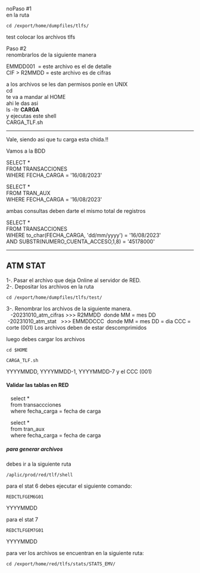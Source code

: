 noPaso #1  
en la ruta 
```
cd /export/home/dumpfiles/tlfs/
```


test colocar los archivos tlfs  
  
Paso #2  
renombrarlos de la siguiente manera  

EMMDD001  = este archivo es el de detalle  
CIF > R2MMDD = este archivo es de cifras

a los archivos se les dan permisos 
ponle en UNIX  
cd  
te va a mandar al HOME  
ahi le das asi  
ls -ltr **CARGA**  
y ejecutas este shell  
CARGA_TLF.sh

---
Vale, siendo asi que tu carga esta chida.!!  

Vamos a la BDD  

SELECT *  
FROM TRANSACCIONES  
WHERE FECHA_CARGA = '16/08/2023'  
  
SELECT *  
FROM TRAN_AUX  
WHERE FECHA_CARGA = '16/08/2023'

ambas consultas deben darte el mismo total de registros

SELECT *  
FROM TRANSACCIONES  
WHERE to_char(FECHA_CARGA, 'dd/mm/yyyy') = '16/08/2023'  
AND SUBSTR(NUMERO_CUENTA_ACCESO,1,8) = '45178000'

---
## ATM STAT

1-. Pasar el archivo que deja Online al servidor de RED.  
2-. Depositar los archivos en la ruta 
```
cd /export/home/dumpfiles/tlfs/test/
```
  
3-. Renombrar los archivos de la siguiente manera.  
   -20231010_atm_cifras >>> R2MMDD  donde MM = mes DD 
   -20231010_atm_stat   >>> EMMDDCCC  donde MM = mes DD = dia CCC = corte (001)
Los archivos deben de estar descomprimidos 

luego debes cargar los archivos

``` shell
cd $HOME
```

```shell
CARGA_TLF.sh
```

YYYYMMDD, YYYYMMDD-1,  YYYYMMDD-7 y el CCC (001)

#### Validar las tablas en RED  
   select *  
   from transaccciones  
   where fecha_carga = fecha de carga  
  
   select *  
   from tran_aux  
   where fecha_carga = fecha de carga

##### para generar archivos

debes ir a la siguiente ruta 
```
/aplic/prod/red/tlf/shell
```


para el stat 6 debes ejecutar el siguiente comando:

```
REDCTLFGEM6G01
```
YYYYMMDD

para el stat 7 

```
REDCTLFGEM7G01
```
YYYYMMDD


para ver los archivos se encuentran en la siguiente ruta: 
```
cd /export/home/red/tlfs/stats/STATS_EMV/
```

